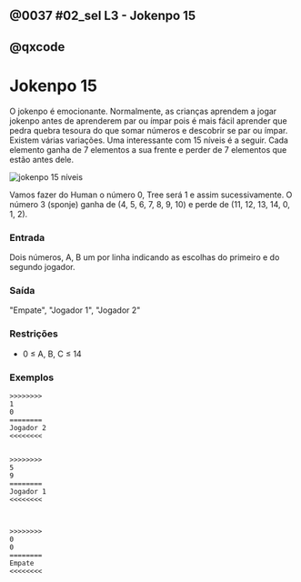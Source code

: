## @0037 #02_sel L3 - Jokenpo 15
## @qxcode

Jokenpo 15
==========

O jokenpo é emocionante. Normalmente, as crianças aprendem a jogar jokenpo antes de aprenderem par ou ímpar pois é mais fácil aprender que pedra quebra tesoura do que somar números e descobrir se par ou ímpar. Existem várias variações. Uma interessante com 15 níveis é a seguir. Cada elemento ganha de 7 elementos a sua frente e perder de 7 elementos que estão antes dele.



![jokenpo 15 níveis](capa.jpg)



Vamos fazer do Human o número 0, Tree será 1 e assim sucessivamente. O número 3 (sponje) ganha de (4, 5, 6, 7, 8, 9, 10) e perde de (11, 12, 13, 14, 0, 1, 2).

### Entrada

Dois números, A, B um por linha indicando as escolhas do primeiro e do segundo jogador.

### Saída

"Empate", "Jogador 1", "Jogador 2"

### Restrições

* 0 ≤ A, B, C ≤ 14

### Exemplos

```
>>>>>>>>
1
0
========
Jogador 2
<<<<<<<<


>>>>>>>>
5
9
========
Jogador 1
<<<<<<<<



>>>>>>>>
0
0
========
Empate
<<<<<<<<

```

<!---

>>>>>>>> 
13
1
========
Jogador 1
<<<<<<<<


>>>>>>>> 
12
10
========
Jogador 2
<<<<<<<<


>>>>>>>> 
8
10
========
Jogador 1
<<<<<<<<


>>>>>>>> 
1
12
========
Jogador 2
<<<<<<<<


>>>>>>>> 
9
1
========
Jogador 1
<<<<<<<<


>>>>>>>> 
2
7
========
Jogador 1
<<<<<<<<


>>>>>>>> 
5
4
========
Jogador 2
<<<<<<<<


>>>>>>>> 
8
1
========
Jogador 2
<<<<<<<<


>>>>>>>> 
0
6
========
Jogador 1
<<<<<<<<


>>>>>>>> 
7
1
========
Jogador 2
<<<<<<<<


>>>>>>>> 
11
8
========
Jogador 2
<<<<<<<<


>>>>>>>> 
12
9
========
Jogador 2
<<<<<<<<


>>>>>>>> 
2
5
========
Jogador 1
<<<<<<<<


>>>>>>>> 
2
13
========
Jogador 2
<<<<<<<<


>>>>>>>> 
7
10
========
Jogador 1
<<<<<<<<


>>>>>>>> 
14
12
========
Jogador 2
<<<<<<<<


>>>>>>>> 
12
3
========
Jogador 1
<<<<<<<<


>>>>>>>> 
1
7
========
Jogador 1
<<<<<<<<


>>>>>>>> 
9
3
========
Jogador 2
<<<<<<<<


>>>>>>>> 
6
14
========
Jogador 2
<<<<<<<<


>>>>>>>> 
14
7
========
Jogador 2
<<<<<<<<


>>>>>>>> 
8
14
========
Jogador 1
<<<<<<<<


>>>>>>>> 
5
0
========
Jogador 2
<<<<<<<<


>>>>>>>> 
1
5
========
Jogador 1
<<<<<<<<


>>>>>>>> 
1
1
========
Empate
<<<<<<<<


>>>>>>>> 
11
5
========
Jogador 2
<<<<<<<<


>>>>>>>> 
1
9
========
Jogador 2
<<<<<<<<


>>>>>>>> 
13
2
========
Jogador 1
<<<<<<<<


>>>>>>>> 
9
0
========
Jogador 1
<<<<<<<<


>>>>>>>> 
12
0
========
Jogador 1
<<<<<<<<


>>>>>>>> 
14
14
========
Empate
<<<<<<<<


>>>>>>>> 
3
5
========
Jogador 1
<<<<<<<<


>>>>>>>> 
7
3
========
Jogador 2
<<<<<<<<


>>>>>>>> 
6
8
========
Jogador 1
<<<<<<<<


>>>>>>>> 
8
9
========
Jogador 1
<<<<<<<<


>>>>>>>> 
3
11
========
Jogador 2
<<<<<<<<


>>>>>>>> 
14
4
========
Jogador 1
<<<<<<<<


>>>>>>>> 
11
3
========
Jogador 1
<<<<<<<<


>>>>>>>> 
4
7
========
Jogador 1
<<<<<<<<


>>>>>>>> 
1
6
========
Jogador 1
<<<<<<<<


>>>>>>>> 
9
14
========
Jogador 1
<<<<<<<<

--->